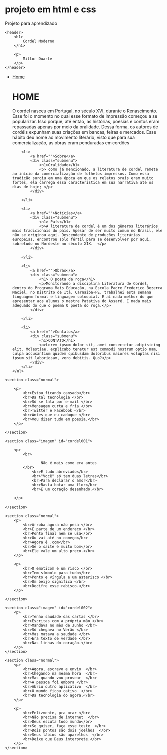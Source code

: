 # projeto em html e css
 Projeto para aprendizado
 
 <!DOCTYPE html>
<html lang=" pt-br">
<head>
    <meta charset="UTF-8">
    <meta http-equiv="X-UA-Compatible" content="IE=edge">
    <meta name="viewport" content="width=device-width, initial-scale=1.0">
    <title>cordel</title>
    <link rel="stylesheet" type="text/css" href="cordel.css">
</head>
<body>
    
    <header>
        <h1>
            Cordel Moderno
        </h1>

        <p>
            Miltor Duarte
        </p>
    </header>
   <main>
    <ul class="menu">
        <li>
            <a href="">Home</a>
            <div class="submenu">
                <h1>HOME</h1>
                <p>O cordel nasceu em Portugal, no século XVI, durante o Renascimento. Esse foi o momento no qual esse formato de impressão começou a se popularizar. Isso porque, até então, as histórias, poesias e contos eram repassadas apenas por meio da oralidade. Dessa forma, os autores de cordéis expunham suas criações em bancas, feiras e mercados. Esse hábito deu nome ao movimento literário, visto que para sua comercialização, as obras eram penduradas em cordões </p>
            </div>
        </li>

        <li>
            <a href="">Sobre</a>
            <div class="submenu">
                <h1>Oralidade</h1>
                <p> como já mencionado, a literatura de cordel remete ao início da comercialização de folhetos impressos. Como essa tradição surgiu em uma época em que os relatos orais eram muito fortes, ela carrega essa característica em sua narrativa até os dias de hoje; </p>
            </div>

        </li>

        <li>
            <a href="">Notícias</a>
            <div class="submenu">
                <h1> País</h1>
                <p>A literatura de cordel é um dos gêneros literários mais tradicionais do país. Apesar de ser muito comum no Brasil, ele não se originou aqui. Descendente de produções literárias europeias, encontrou solo fértil para se desenvolver por aqui, sobretudo no Nordeste no século XIX.  </p>
            </div>

        </li>

        <li>
            <a href="">Obras</a>
            <div class="submenu">
                <h1> O poeta da roça</h1>
                <p>Monitorando a disciplina Literatura de Cordel, dentro do Programa Mais Educação, na Escola Padre Frederico Bezerra Maciel, no Distrito de Itã, Carnaíba-PE, trabalhei esta semana linguagem formal e linguagem coloquial. E aí nada melhor do que apresentar aos alunos o mestre Patativa do Assaré. E nada mais adequado do que o poema O poeta do roça.</p>
            </div>

        </li>

        <li>
            <a href="">Contato</a>
            <div class="submenu">
                <h1>CONTATO</h1>
                <p>Lorem ipsum dolor sit, amet consectetur adipisicing elit. Molestiae, explicabo tenetur est commodi nostrum optio nam, culpa accusantium quidem quibusdam doloribus maiores voluptas nisi ipsum sit laboriosam, vero debitis. Quo?</p>
            </div>
        </li>
    </ul>   
   </main>

    <section class="normal">

        <p>
            <br>Estou ficando cansado</br>   
            <br>Da tal tecnologia </br>
            <br>Só se fala por e-mail </br>
            <br>Mensagem curta e fria </br>
            <br>Twitter e Facebook </br>
            <br>Antes que eu caduque </br>
            <br>Vou dizer tudo em poesia.</br>
        </p>

    </section>

    <section class="imagem" id="cordel001">

        <p>
            <br>
                
                    Não é mais como era antes
            </br>
                <br>É tudo abreviado</br>
                <br>"Você" só tem duas letras</br>
                <br>Para declarar o amor</br>
                <br>Basta botar uma flor</br>
                <br>E um coração desenhado.</br>
           
        </p>

    </section>

    <section class="normal">
        <p>
            <br>Arroba agora não pesa </br>
            <br>É parte de um endereço </br>
            <br>Ponto final nem se usa</br>
            <br>Ou vai até no começo</br>
            <br>Agora é .com</br>
            <br>Se o saite é muito bom</br>
            <br>Ele vale um alto preço.</br>
        </p>

        <p>
            <br>O emoticom é um risco </br>
            <br>Tem símbolo para tudo</br> 
            <br>Ponto e vírgula e um asterisco </br>
            <br>Um beijo significa </br>
            <br>Decifre esse rabisco.</br>
        </p>

    </section>

    <section class="imagem" id="cordel002">
        <p>
            <br>Tenho saudade das cartas </br>
            <br>Escritas com a própria mão </br>
            <br>Mandava no mês de Junho </br>
            <br>Só chegava no Verão </br>
            <br>Mas matava a saudade </br>
            <br>Era texto de verdade </br>
            <br>Nas linhas do coração.</br>
        </p>
    </section>

    <section class="normal">
        <p>
            <br>Agora, escrevo e envio  </br>
            <br>Chegando na mesma hora  </br>
            <br>Mas quando vou prosear  </br>
            <br>A pessoa foi embora </br> 
            <br>Abriu outro aplicativo  </br>
            <br>O mundo ficou cativo  </br>
            <br>Da tecnologia do agora.</br>
        </p>

        <p>
            <br>Felizmente, pra orar </br> 
            <br>Não precisa de internet  </br>
            <br>Deus escuta todo mundo</br>  
            <br>Se quiser, faça esse teste  </br>
            <br>Dois pontos são dois joelhos  </br>
            <br>Seus lábios são aparelhos  </br>
            <br>Deixe que Deus interprete.</br>
        </p>
    </section>
    
    
</body>
</html>
